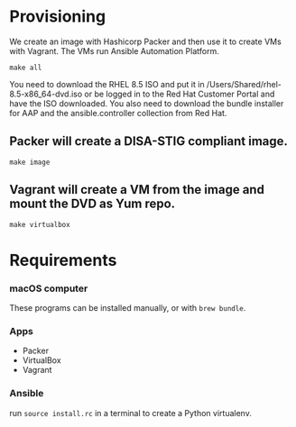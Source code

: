 # Provisioning

We create an image with Hashicorp Packer and then use it to create VMs with Vagrant. The VMs run Ansible Automation Platform.

`make all`

You need to download the RHEL 8.5 ISO and put it in /Users/Shared/rhel-8.5-x86_64-dvd.iso or be logged in to the Red Hat Customer Portal and have the ISO downloaded.
You also need to download the bundle installer for AAP and the ansible.controller collection from Red Hat.

## Packer will create a DISA-STIG compliant image.

`make image`

## Vagrant will create a VM from the image and mount the DVD as Yum repo.

`make virtualbox`

# Requirements

### macOS computer

These programs can be installed manually, or with `brew bundle`.
### Apps
- Packer
- VirtualBox
- Vagrant

### Ansible
run `source install.rc` in a terminal to create a Python virtualenv.
